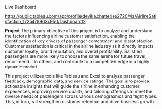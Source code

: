 
Live Dashboard

https://public.tableau.com/app/profile/devika.chatterjee2720/viz/AirlineSatisfaction_17254789634950/Dashboard12

**Project**
The primary objective of this project is to analyze and understand the factors influencing airline customer satisfaction, enabling the identification of key drivers of passenger contentment and dissatisfaction. Customer satisfaction is critical in the airline industry as it directly impacts customer loyalty, brand reputation, and overall profitability. Satisfied passengers are more likely to choose the same airline for future travel, recommend it to others, and contribute to a competitive edge in a highly dynamic market.

This project utilizes tools like Tableau and Excel to analyze passenger feedback, demographic data, and service ratings. The goal is to provide actionable insights that will guide the airline in enhancing customer experiences, improving service quality, and tailoring offerings to meet the diverse needs of passengers across various demographics and flight types. This, in turn, will strengthen customer retention and drive business growth.
